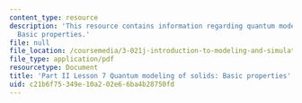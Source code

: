 ```yaml
---
content_type: resource
description: 'This resource contains information regarding quantum modeling of solids:
  Basic properties.'
file: null
file_location: /coursemedia/3-021j-introduction-to-modeling-and-simulation-spring-2012/c21b6f75349e10a202e66ba4b28750fd_MIT3_021JS12_L7.pdf
file_type: application/pdf
resourcetype: Document
title: 'Part II Lesson 7 Quantum modeling of solids: Basic properties'
uid: c21b6f75-349e-10a2-02e6-6ba4b28750fd
---
```

